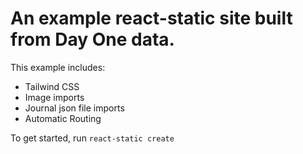 # An example react-static site built from Day One data.

This example includes:
- Tailwind CSS
- Image imports
- Journal json file imports
- Automatic Routing

To get started, run `react-static create`
